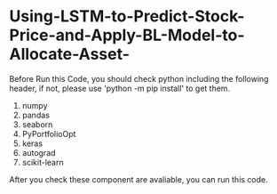 # Using-LSTM-to-Predict-Stock-Price-and-Apply-BL-Model-to-Allocate-Asset-

Before Run this Code, you should check python including the following header, if not, please use 'python -m pip install' to get them.
1. numpy
2. pandas
3. seaborn
4. PyPortfolioOpt
5. keras
6. autograd
7. scikit-learn

After you check these component are avaliable, you can run this code.
